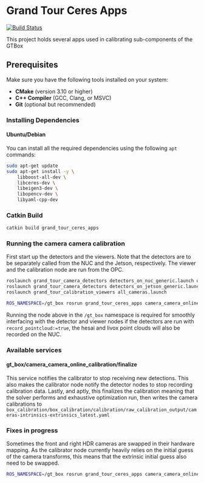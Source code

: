 # Grand Tour Ceres Apps

[![Build Status](https://github.com/fulkast/grand_tour_ceres_apps/actions/workflows/ci.yaml/badge.svg)](https://github.com/fulkast/grand_tour_ceres_apps/actions)

This project holds several apps used in calibrating sub-components of the GTBox

## Prerequisites

Make sure you have the following tools installed on your system:

- **CMake** (version 3.10 or higher)
- **C++ Compiler** (GCC, Clang, or MSVC)
- **Git** (optional but recommended)

### Installing Dependencies

#### Ubuntu/Debian

You can install all the required dependencies using the following `apt` commands:

```bash
sudo apt-get update
sudo apt-get install -y \
    libboost-all-dev \
    libceres-dev \
    libeigen3-dev \
    libopencv-dev \
    libyaml-cpp-dev
```

### Catkin Build
```bash
catkin build grand_tour_ceres_apps
```

### Running the camera camera calibration
First start up the detectors and the viewers. Note that the detectors are to be separately called from
the NUC and the Jetson, respectively. The viewer and the calibration node are run from the OPC.
```bash
roslaunch grand_tour_camera_detectors detectors_on_nuc_generic.launch use_april_grid:=true [record_pointcloud:=true (default: false)]
roslaunch grand_tour_camera_detectors detectors_on_jetson_generic.launch use_april_grid:=true
roslaunch grand_tour_calibration_viewers all_cameras.launch

ROS_NAMESPACE=/gt_box rosrun grand_tour_ceres_apps camera_camera_online_calibration 
```
Running the node above in the `/gt_box` namespace is required for smoothly interfacing with the detector and viewer nodes
if  the detectors are run with `record_pointcloud:=true`, the hesai and livox point clouds will also be recorded on the
NUC.


### Available services
#### gt_box/camera_camera_online_calibration/finalize
This service notifies the calibrator to stop receiving new detections. This also makes the calibrator node notify the
detector nodes to stop recording calibration data. 
Lastly, and aptly, this finalizes the calibration meaning that the solver performs and exhaustive optimization run,
then writes the camera calibrations to 
`box_calibration/box_calibration/calibration/raw_calibration_output/cameras-intrinsics-extrinsics_latest.yaml`

### Fixes in progress
Sometimes the front and right HDR cameras are swapped in their hardware mapping. As the calibrator node currently heavily
relies on the initial guess of the camera transforms, this means that the extrinsic initial guess also need to be
swapped.
```bash
ROS_NAMESPACE=/gt_box rosrun grand_tour_ceres_apps camera_camera_online_calibration -i /home/fu/catkin_ws/src/grand_tour_box/box_calibration/grand_tour_ceres_apps/config/initial_guess_hdr_front_right_swapped.yaml
```